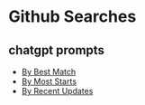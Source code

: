 # Github Searches

## chatgpt prompts

- [By Best Match](https://github.com/search?q=chatgpt%20prompts&type=repositories)
- [By Most Starts](https://github.com/search?q=chatgpt+prompts&type=repositories&s=stars&o=desc)
- [By Recent Updates](https://github.com/search?q=chatgpt+prompts&type=repositories&s=updated&o=desc)